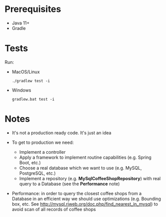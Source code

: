 # Prerequisites
* Java 11+
* Gradle

# Tests
Run:

* MacOS/Linux
    ```
    ./gradlew test -i
    ```
* Windows
    ```
    gradlew.bat test -i
    ```
  
# Notes

* It's not a production ready code. It's just an idea
* To get to production we need:
  * Implement a controller
  * Apply a framework to implement routine capabilities (e.g. Spring Boot, etc.)
  * Choose a real database which we want to use (e.g. MySQL, PostgreSQL, etc.)
  * Implement a repository (e.g. **MySqlCoffeeShopRepository**) with real query to a Database (see the **Performance** note)

* Performance: in order to query the closest coffee shops from a Database in an efficient way we should use optimizations
(e.g. Bounding box, etc. See http://mysql.rjweb.org/doc.php/find_nearest_in_mysql) to avoid scan of all records of coffee shops
